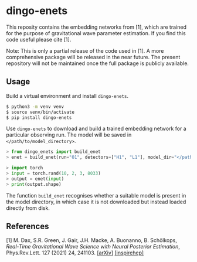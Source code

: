# dingo-enets
This reposity contains the embedding networks from [1], which are trained for the purpose of gravitational wave parameter estimation. If you find this code useful please cite [1].

Note: This is only a partial release of the code used in [1]. A more comprehensive package will be released in the near future. The present repository will not be maintained once the full package is publicly available.

## Usage

Build a virtual environment and install `dingo-enets`.
```bash
$ python3 -m venv venv
$ source venv/bin/activate
$ pip install dingo-enets
```

Use `dingo-enets` to download and build a trained embedding network for a particular observing run. The model will be saved in `</path/to/model_directory>`.
```python
> from dingo_enets import build_enet
> enet = build_enet(run="O1", detectors=["H1", "L1"], model_dir="</path/to/model_directory>")

> import torch
> input = torch.rand(10, 2, 3, 8033)
> output = enet(input)
> print(output.shape)
```
The function `build_enet` recognises whether a suitable model is present in the model directory, in which case it is not downloaded but instead loaded directly from disk. 

## References
[1] M. Dax, S.R. Green, J. Gair, J.H. Macke, A. Buonanno, B. Schölkops, _Real-Time Gravitational Wave Science with Neural Posterior Estimation_, Phys.Rev.Lett. 127 (2021) 24, 241103.
[[arXiv]](https://arxiv.org/abs/2106.12594) [[inspirehep]](https://inspirehep.net/literature/1870159)

